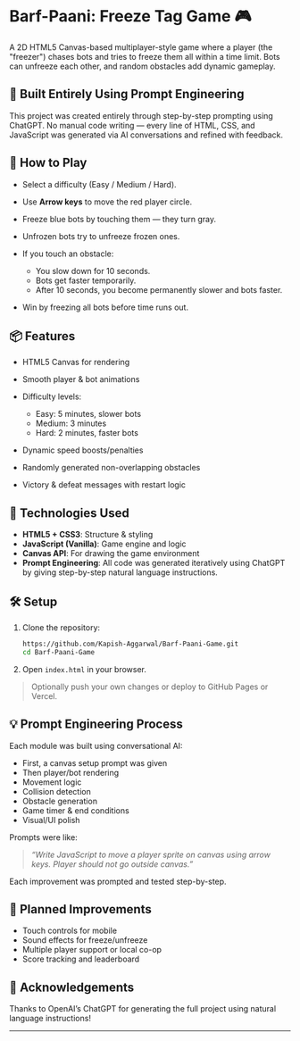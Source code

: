# Barf-Paani: Freeze Tag Game 🎮

A 2D HTML5 Canvas-based multiplayer-style game where a player (the "freezer") chases bots and tries to freeze them all within a time limit. Bots can unfreeze each other, and random obstacles add dynamic gameplay.

## 🧠 Built Entirely Using Prompt Engineering

This project was created entirely through step-by-step prompting using ChatGPT. No manual code writing — every line of HTML, CSS, and JavaScript was generated via AI conversations and refined with feedback.

## 🚀 How to Play

* Select a difficulty (Easy / Medium / Hard).
* Use **Arrow keys** to move the red player circle.
* Freeze blue bots by touching them — they turn gray.
* Unfrozen bots try to unfreeze frozen ones.
* If you touch an obstacle:

  * You slow down for 10 seconds.
  * Bots get faster temporarily.
  * After 10 seconds, you become permanently slower and bots faster.
* Win by freezing all bots before time runs out.

## 📦 Features

* HTML5 Canvas for rendering
* Smooth player & bot animations
* Difficulty levels:

  * Easy: 5 minutes, slower bots
  * Medium: 3 minutes
  * Hard: 2 minutes, faster bots
* Dynamic speed boosts/penalties
* Randomly generated non-overlapping obstacles
* Victory & defeat messages with restart logic

## 🧠 Technologies Used

* **HTML5 + CSS3**: Structure & styling
* **JavaScript (Vanilla)**: Game engine and logic
* **Canvas API**: For drawing the game environment
* **Prompt Engineering**: All code was generated iteratively using ChatGPT by giving step-by-step natural language instructions.

## 🛠 Setup

1. Clone the repository:

   ```bash
   https://github.com/Kapish-Aggarwal/Barf-Paani-Game.git
   cd Barf-Paani-Game
   ```
2. Open `index.html` in your browser.

> Optionally push your own changes or deploy to GitHub Pages or Vercel.

## 💡 Prompt Engineering Process

Each module was built using conversational AI:

* First, a canvas setup prompt was given
* Then player/bot rendering
* Movement logic
* Collision detection
* Obstacle generation
* Game timer & end conditions
* Visual/UI polish

Prompts were like:

> *“Write JavaScript to move a player sprite on canvas using arrow keys. Player should not go outside canvas.”*

Each improvement was prompted and tested step-by-step.

## 🔮 Planned Improvements

* Touch controls for mobile
* Sound effects for freeze/unfreeze
* Multiple player support or local co-op
* Score tracking and leaderboard

## 🙌 Acknowledgements

Thanks to OpenAI’s ChatGPT for generating the full project using natural language instructions!

---
